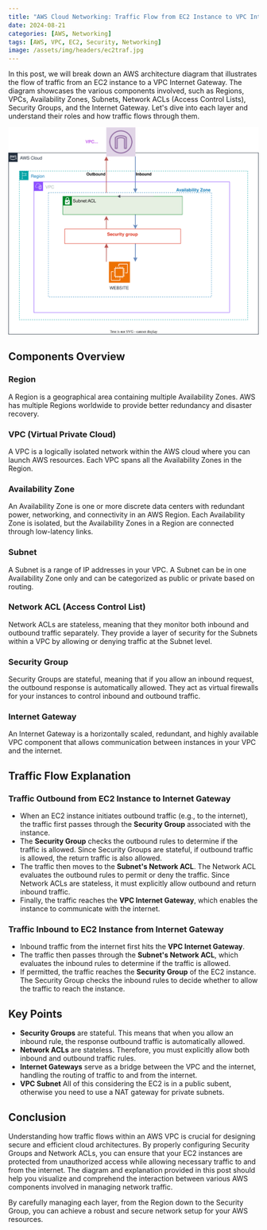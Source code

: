 ```yaml
---
title: "AWS Cloud Networking: Traffic Flow from EC2 Instance to VPC Internet Gateway"
date: 2024-08-21
categories: [AWS, Networking]
tags: [AWS, VPC, EC2, Security, Networking]
image: /assets/img/headers/ec2traf.jpg
---
```


In this post, we will break down an AWS architecture diagram that illustrates the flow of traffic from an EC2 instance to a VPC Internet Gateway. The diagram showcases the various components involved, such as Regions, VPCs, Availability Zones, Subnets, Network ACLs (Access Control Lists), Security Groups, and the Internet Gateway. Let's dive into each layer and understand their roles and how traffic flows through them.

![AWS Cloud Diagram](/assets/img/AWS-Cloud.drawio.svg)

## Components Overview

### Region
A Region is a geographical area containing multiple Availability Zones. AWS has multiple Regions worldwide to provide better redundancy and disaster recovery.

### VPC (Virtual Private Cloud)
A VPC is a logically isolated network within the AWS cloud where you can launch AWS resources. Each VPC spans all the Availability Zones in the Region.

### Availability Zone
An Availability Zone is one or more discrete data centers with redundant power, networking, and connectivity in an AWS Region. Each Availability Zone is isolated, but the Availability Zones in a Region are connected through low-latency links.

### Subnet
A Subnet is a range of IP addresses in your VPC. A Subnet can be in one Availability Zone only and can be categorized as public or private based on routing.

### Network ACL (Access Control List)
Network ACLs are stateless, meaning that they monitor both inbound and outbound traffic separately. They provide a layer of security for the Subnets within a VPC by allowing or denying traffic at the Subnet level.

### Security Group
Security Groups are stateful, meaning that if you allow an inbound request, the outbound response is automatically allowed. They act as virtual firewalls for your instances to control inbound and outbound traffic.

### Internet Gateway
An Internet Gateway is a horizontally scaled, redundant, and highly available VPC component that allows communication between instances in your VPC and the internet.

## Traffic Flow Explanation

### Traffic Outbound from EC2 Instance to Internet Gateway
- When an EC2 instance initiates outbound traffic (e.g., to the internet), the traffic first passes through the **Security Group** associated with the instance.
- The **Security Group** checks the outbound rules to determine if the traffic is allowed. Since Security Groups are stateful, if outbound traffic is allowed, the return traffic is also allowed.
- The traffic then moves to the **Subnet's Network ACL**. The Network ACL evaluates the outbound rules to permit or deny the traffic. Since Network ACLs are stateless, it must explicitly allow outbound and return inbound traffic.
- Finally, the traffic reaches the **VPC Internet Gateway**, which enables the instance to communicate with the internet.

### Traffic Inbound to EC2 Instance from Internet Gateway
- Inbound traffic from the internet first hits the **VPC Internet Gateway**.
- The traffic then passes through the **Subnet's Network ACL**, which evaluates the inbound rules to determine if the traffic is allowed.
- If permitted, the traffic reaches the **Security Group** of the EC2 instance. The Security Group checks the inbound rules to decide whether to allow the traffic to reach the instance.

## Key Points

- **Security Groups** are stateful. This means that when you allow an inbound rule, the response outbound traffic is automatically allowed.
- **Network ACLs** are stateless. Therefore, you must explicitly allow both inbound and outbound traffic rules.
- **Internet Gateways** serve as a bridge between the VPC and the internet, handling the routing of traffic to and from the internet.
- **VPC Subnet** All of this considering the EC2 is in a public subent, otherwise you need to use a NAT gateway for private subnets.

## Conclusion

Understanding how traffic flows within an AWS VPC is crucial for designing secure and efficient cloud architectures. By properly configuring Security Groups and Network ACLs, you can ensure that your EC2 instances are protected from unauthorized access while allowing necessary traffic to and from the internet. The diagram and explanation provided in this post should help you visualize and comprehend the interaction between various AWS components involved in managing network traffic.

By carefully managing each layer, from the Region down to the Security Group, you can achieve a robust and secure network setup for your AWS resources.
